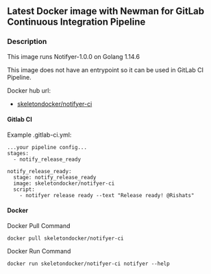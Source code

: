 ## Latest Docker image with Newman for GitLab Continuous Integration Pipeline

### Description
This image runs Notifyer-1.0.0 on Golang 1.14.6

This image does not have an entrypoint so it can be used in GitLab CI Pipeline.

Docker hub url: 
 - [skeletondocker/notifyer-ci](https://hub.docker.com/r/skeletondocker/notifyer-ci/)

#### Gitlab CI
Example .gitlab-ci.yml:

```
...your pipeline config...
stages:
  - notify_release_ready

notify_release_ready:
  stage: notify_release_ready
  image: skeletondocker/notifyer-ci
  script:
    - notifyer release ready --text "Release ready! @Rishats"
```

#### Docker

Docker Pull Command

```
docker pull skeletondocker/notifyer-ci
```

Docker Run Command

```
docker run skeletondocker/notifyer-ci notifyer --help
```